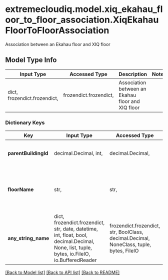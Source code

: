 # extremecloudiq.model.xiq_ekahau_floor_to_floor_association.XiqEkahauFloorToFloorAssociation

Association between an Ekahau floor and XIQ floor

## Model Type Info
Input Type | Accessed Type | Description | Notes
------------ | ------------- | ------------- | -------------
dict, frozendict.frozendict,  | frozendict.frozendict,  | Association between an Ekahau floor and XIQ floor | 

### Dictionary Keys
Key | Input Type | Accessed Type | Description | Notes
------------ | ------------- | ------------- | ------------- | -------------
**parentBuildingId** | decimal.Decimal, int,  | decimal.Decimal,  | The parent building ID | value must be a 64 bit integer
**floorName** | str,  | str,  | The name of the Ekahau floor to import into the parent building | 
**any_string_name** | dict, frozendict.frozendict, str, date, datetime, int, float, bool, decimal.Decimal, None, list, tuple, bytes, io.FileIO, io.BufferedReader | frozendict.frozendict, str, BoolClass, decimal.Decimal, NoneClass, tuple, bytes, FileIO | any string name can be used but the value must be the correct type | [optional]

[[Back to Model list]](../../README.md#documentation-for-models) [[Back to API list]](../../README.md#documentation-for-api-endpoints) [[Back to README]](../../README.md)


